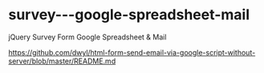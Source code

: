 # survey---google-spreadsheet-mail
jQuery Survey Form Google Spreadsheet &amp; Mail


https://github.com/dwyl/html-form-send-email-via-google-script-without-server/blob/master/README.md
